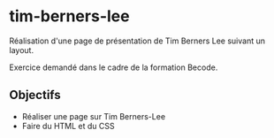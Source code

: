 # tim-berners-lee

Réalisation d'une page de présentation de Tim Berners Lee suivant un layout.

Exercice demandé dans le cadre de la formation Becode.

## Objectifs

- Réaliser une page sur Tim Berners-Lee
- Faire du HTML et du CSS
